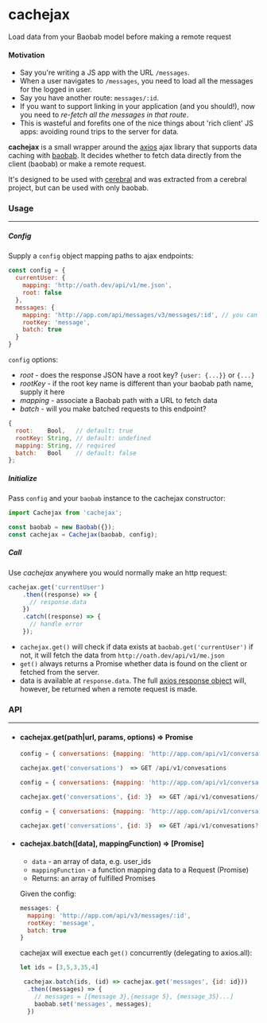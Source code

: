 # cachejax
Load data from your Baobab model before making a remote request

#### Motivation

- Say you're writing a JS app with the URL `/messages`.
- When a user navigates to `/messages`, you need to load all the messages for the logged in user.
- Say you have another route: `messages/:id`.
- If you want to support linking in your application (and you should!), now you need to *re-fetch all the messages in that route*.
- This is wasteful and forefits one of the nice things about 'rich client' JS apps: avoiding round trips to the server for data.

**cachejax** is a small wrapper around the [axios](https://github.com/mzabriskie/axios) ajax library that supports data caching with [baobab](https://github.com/Yomguithereal/baobab). It decides whether to fetch data directly from the client (baobab) or make a remote request.

It's designed to be used with [cerebral](https://github.com/christianalfoni/cerebral) and was extracted from a cerebral project, but can be used with only baobab.

### Usage
--------------
##### Config

Supply a `config` object mapping paths to ajax endpoints:
```js
const config = {
  currentUser: {
    mapping: 'http://oath.dev/api/v1/me.json',
    root: false
  },
  messages: {
    mapping: 'http://app.com/api/messages/v3/messages/:id', // you can use express style routes
    rootKey: 'message',
    batch: true
  }
}
```
`config` options:
- *root*    - does the response JSON have a root key? `{user: {...}}` or `{...}`
- *rootKey* - if the root key name is different than your baobab path name, supply it here
- *mapping* - associate a Baobab path with a URL to fetch data
- *batch*   - will you make batched requests to this endpoint?
```js
{
  root:    Bool,   // default: true
  rootKey: String, // default: undefined
  mapping: String, // required
  batch:   Bool    // default: false
};
```

##### Initialize

Pass `config` and your `baobab` instance to the cachejax constructor:
```js
import Cachejax from 'cachejax';

const baobab = new Baobab({});
const cachejax = Cachejax(baobab, config);
```

##### Call

Use *cachejax* anywhere you would normally make an http request:
```js
cachejax.get('currentUser')
    .then((response) => {
      // response.data
    })
    .catch((response) => {
      // handle error
    });
```

- `cachejax.get()` will check if data exists at `baobab.get('currentUser')` if not, it will fetch the data from `http://oath.dev/api/v1/me.json`
- `get()` always returns a Promise whether data is found on the client or fetched from the server.
- data is available at `response.data`. The full [axios response object](https://github.com/mzabriskie/axios#response-api) will, however,  be returned when a remote request is made.

### API
-------------

- #### cachejax.get(path|url, params, options) => Promise
  
  ```js
  config = { conversations: {mapping: 'http://app.com/api/v1/conversations'} }
  
  cachejax.get('conversations')  => GET /api/v1/convesations
  ```
  
  ```js
  config = { conversations: {mapping: 'http://app.com/api/v1/conversations:id'} }
  
  cachejax.get('conversations', {id: 3}  => GET /api/v1/convesations/3
  ```
  
  ```js
  config = { conversations: {mapping: 'http://app.com/api/v1/conversations'} }
  
  cachejax.get('conversations', {id: 3}  => GET /api/v1/convesations?id=3
  ```
  
- #### cachejax.batch([data], mappingFunction) => [Promise]

  - `data` - an array of data, e.g. user_ids
  - `mappingFunction` - a function mapping data to a Request (Promise)
  - Returns: an array of fulfilled Promises
  
  Given the config:
  ```js
  messages: {
    mapping: 'http://app.com/api/v3/messages/:id',
    rootKey: 'message',
    batch: true
  }
  ```
  
  cachejax will exectue each `get()` concurrently (delegating to axios.all):
  
  ```js
  let ids = [3,5,3,35,4]
  
   cachejax.batch(ids, (id) => cachejax.get('messages', {id: id}))
    .then((messages) => {
      // messages = [{message 3},{message 5}, {message_35}...] 
      baobab.set('messages', messages);
    })
  ```
